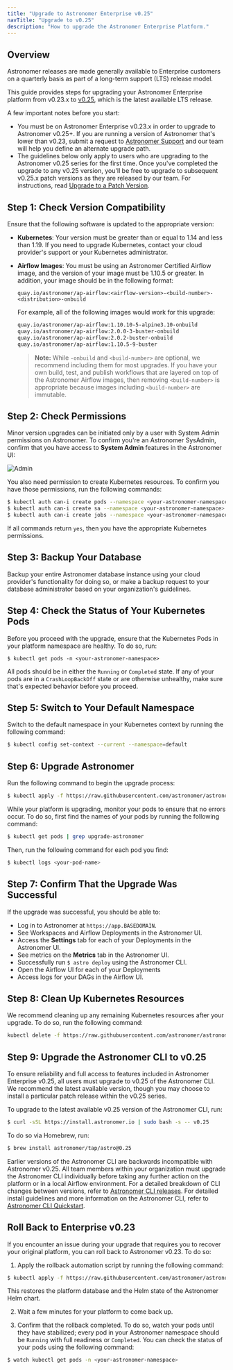 ```yaml
---
title: "Upgrade to Astronomer Enterprise v0.25"
navTitle: "Upgrade to v0.25"
description: "How to upgrade the Astronomer Enterprise Platform."
---
```


## Overview

Astronomer releases are made generally available to Enterprise customers on a quarterly basis as part of a long-term support (LTS) release model.

This guide provides steps for upgrading your Astronomer Enterprise platform from v0.23.x to [v0.25](https://www.astronomer.io/docs/enterprise/v0.25/resources/release-notes), which is the latest available LTS release.

A few important notes before you start:

- You must be on Astronomer Enterprise v0.23.x in order to upgrade to Astronomer v0.25+. If you are running a version of Astronomer that's lower than v0.23, submit a request to [Astronomer Support](https://support.astronomer.io) and our team will help you define an alternate upgrade path.
- The guidelines below only apply to users who are upgrading to the Astronomer v0.25 series for the first time. Once you've completed the upgrade to any v0.25 version, you'll be free to upgrade to subsequent v0.25.x patch versions as they are released by our team. For instructions, read [Upgrade to a Patch Version](https://www.astronomer.io/docs/enterprise/v0.25/manage-astronomer/upgrade-astronomer-patch).

## Step 1: Check Version Compatibility

Ensure that the following software is updated to the appropriate version:

- **Kubernetes**: Your version must be greater than or equal to 1.14 and less than 1.19. If you need to upgrade Kubernetes, contact your cloud provider's support or your Kubernetes administrator.
- **Airflow Images**: You must be using an Astronomer Certified Airflow image, and the version of your image must be 1.10.5 or greater. In addition, your image should be in the following format:

    ```
    quay.io/astronomer/ap-airflow:<airflow-version>-<build-number>-<distribution>-onbuild
    ```

    For example, all of the following images would work for this upgrade:

    ```sh
    quay.io/astronomer/ap-airflow:1.10.10-5-alpine3.10-onbuild
    quay.io/astronomer/ap-airflow:2.0.0-3-buster-onbuild
    quay.io/astronomer/ap-airflow:2.0.2-buster-onbuild
    quay.io/astronomer/ap-airflow:1.10.5-9-buster
    ```

    > **Note:** While `-onbuild` and `<build-number>` are optional, we recommend including them for most upgrades. If you have your own build, test, and publish workflows that are layered on top of the Astronomer Airflow images, then removing `<build-number>` is appropriate because images including `<build-number>` are immutable.

## Step 2: Check Permissions

Minor version upgrades can be initiated only by a user with System Admin permissions on Astronomer. To confirm you're an Astronomer SysAdmin, confirm that you have access to **System Admin** features in the Astronomer UI:

![Admin](https://assets2.astronomer.io/main/docs/enterprise_quickstart/admin_panel.png)

You also need permission to create Kubernetes resources. To confirm you have those permissions, run the following commands:

```sh
$ kubectl auth can-i create pods --namespace <your-astronomer-namespace>
$ kubectl auth can-i create sa --namespace <your-astronomer-namespace>
$ kubectl auth can-i create jobs --namespace <your-astronomer-namespace>
```

If all commands return `yes`, then you have the appropriate Kubernetes permissions.

## Step 3: Backup Your Database

Backup your entire Astronomer database instance using your cloud provider's functionality for doing so, or make a backup request to your database administrator based on your organization's guidelines.

## Step 4: Check the Status of Your Kubernetes Pods

Before you proceed with the upgrade, ensure that the Kubernetes Pods in your platform namespace are healthy. To do so, run:

```
$ kubectl get pods -n <your-astronomer-namespace>
```

All pods should be in either the `Running` or `Completed` state. If any of your pods are in a `CrashLoopBackOff` state or are otherwise unhealthy, make sure that's expected behavior before you proceed.

## Step 5: Switch to Your Default Namespace

Switch to the default namespace in your Kubernetes context by running the following command:

```sh
$ kubectl config set-context --current --namespace=default
```

## Step 6: Upgrade Astronomer

Run the following command to begin the upgrade process:

```sh
$ kubectl apply -f https://raw.githubusercontent.com/astronomer/astronomer/master/bin/migration-scripts/lts-to-lts/0.23-to-0.25/manifests/upgrade-0.23-to-0.25.yaml
```

While your platform is upgrading, monitor your pods to ensure that no errors occur. To do so, first find the names of your pods by running the following command:

```sh
$ kubectl get pods | grep upgrade-astronomer
```

Then, run the following command for each pod you find:

```sh
$ kubectl logs <your-pod-name>
```

## Step 7: Confirm That the Upgrade Was Successful

If the upgrade was successful, you should be able to:

* Log in to Astronomer at `https://app.BASEDOMAIN`.
* See Workspaces and Airflow Deployments in the Astronomer UI.
* Access the **Settings** tab for each of your Deployments in the Astronomer UI.
* See metrics on the **Metrics** tab in the Astronomer UI.
* Successfully run `$ astro deploy` using the Astronomer CLI.
* Open the Airflow UI for each of your Deployments
* Access logs for your DAGs in the Airflow UI.

## Step 8: Clean Up Kubernetes Resources

We recommend cleaning up any remaining Kubernetes resources after your upgrade. To do so, run the following command:

```sh
kubectl delete -f https://raw.githubusercontent.com/astronomer/astronomer/master/bin/migration-scripts/lts-to-lts/0.23-to-0.25/manifests/upgrade-0.23-to-0.25.yaml
```

## Step 9: Upgrade the Astronomer CLI to v0.25

To ensure reliability and full access to features included in Astronomer Enterprise v0.25, all users must upgrade to v0.25 of the Astronomer CLI. We recommend the latest available version, though you may choose to install a particular patch release within the v0.25 series.

To upgrade to the latest available v0.25 version of the Astronomer CLI, run:

```sh
$ curl -sSL https://install.astronomer.io | sudo bash -s -- v0.25
```

To do so via Homebrew, run:

```sh
$ brew install astronomer/tap/astro@0.25
```

Earlier versions of the Astronomer CLI are backwards incompatible with Astronomer v0.25. All team members within your organization must upgrade the Astronomer CLI individually before taking any further action on the platform or in a local Airflow environment. For a detailed breakdown of CLI changes between versions, refer to [Astronomer CLI releases](https://github.com/astronomer/astro-cli/releases). For detailed install guidelines and more information on the Astronomer CLI, refer to [Astronomer CLI Quickstart](https://www.astronomer.io/docs/enterprise/v0.25/develop/cli-quickstart).

## Roll Back to Enterprise v0.23

If you encounter an issue during your upgrade that requires you to recover your original platform, you can roll back to Astronomer v0.23. To do so:

1. Apply the rollback automation script by running the following command:
```sh
$ kubectl apply -f https://raw.githubusercontent.com/astronomer/astronomer/master/bin/migration-scripts/lts-to-lts/0.23-to-0.25/manifests/rollback-0.23-to-0.25.yaml
```
This restores the platform database and the Helm state of the Astronomer Helm chart.

2. Wait a few minutes for your platform to come back up.

3. Confirm that the rollback completed. To do so, watch your pods until they have stabilized; every pod in your Astronomer namespace should be `Running` with full readiness or `Completed`. You can check the status of your pods using the following command:
```sh
$ watch kubectl get pods -n <your-astronomer-namespace>
```
